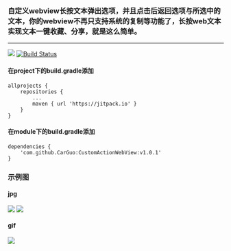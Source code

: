 ### 自定义webview长按文本弹出选项，并且点击后返回选项与所选中的文本，你的webview不再只支持系统的复制等功能了，长按web文本实现文本一键收藏、分享，就是这么简单。
-------------------

[![](https://jitpack.io/v/CarGuo/CustomActionWebView.svg)](https://jitpack.io/#CarGuo/CustomActionWebView)
[![Build Status](https://travis-ci.org/CarGuo/CustomActionWebView.svg?branch=master)](https://travis-ci.org/CarGuo/CustomActionWebView)

#### 在project下的build.gradle添加
```
allprojects {
	repositories {
		...
		maven { url 'https://jitpack.io' }
	}
}
```
#### 在module下的build.gradle添加
```
dependencies {
    'com.github.CarGuo:CustomActionWebView:v1.0.1'
}
```

### 示例图

#### jpg 

![](https://ooo.0o0.ooo/2017/06/17/59450da754329.jpg)
![](https://ooo.0o0.ooo/2017/06/17/59450da8e4fad.jpg)

#### gif

![](https://ooo.0o0.ooo/2017/06/17/59450cbe4a62d.gif)

```

